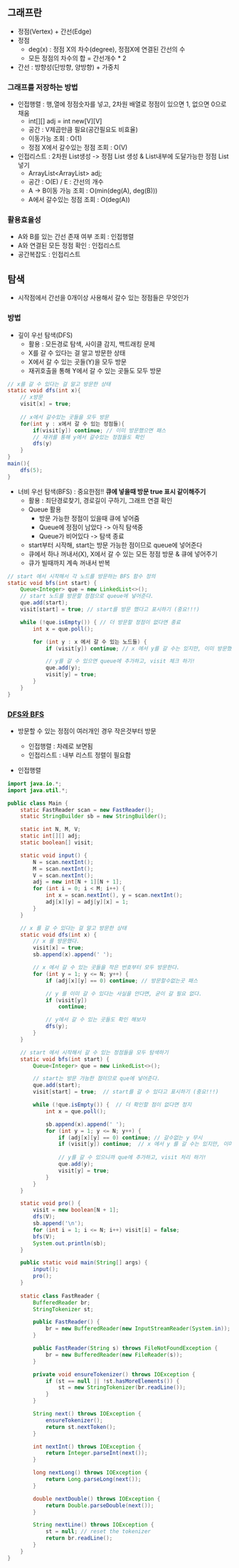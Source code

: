 ## 그래프란
- 정점(Vertex) + 간선(Edge)
- 정점
  - deg(x) : 정점 X의 차수(degree), 정점X에 연결된 간선의 수
  - 모든 정점의 차수의 합 = 간선개수 * 2
- 간선 : 방향성(단방향, 양방향) + 가중치

### 그래프를 저장하는 방법
- 인접행렬 : 행,열에 정점숫자를 넣고, 2차원 배열로 정점이 있으면 1, 없으면 0으로 채움
  - int[][] adj = int new[V][V]
  - 공간 : V제곱만큼 필요(공간필요도 비효율)
  - 이동가능 조회 : O(1)
  - 정점 X에서 갈수있는 정점 조회 : O(V)
- 인접리스트 : 2차원 List생성 -> 정점 List 생성 & List내부에 도달가능한 정점 List넣기
  - ArrayList<ArrayList<Integer>> adj;
  - 공간 : O(E) / E : 간선의 개수
  - A -> B이동 가능 조회 : O(min(deg(A), deg(B)))
  - A에서 갈수있는 정점 조회 : O(deg(A))

### 활용효율성
- A와 B를 있는 간선 존재 여부 조회 : 인접행렬
- A와 연결된 모든 정점 확인 : 인접리스트
- 공간복잡도 : 인접리스트

## 탐색
- 시작점에서 간선을 0개이상 사용해서 갈수 있는 정점들은 무엇인가

### 방법
- 깊이 우선 탐색(DFS) 
    - 활용 : 모든경로 탐색, 사이클 감지, 백트래킹 문제
    - X를 갈 수 있다는 걸 알고 방문한 상태
    - X에서 갈 수 있는 곳들(Y)을 모두 방문
    - 재귀호출을 통해 Y에서 갈 수 있는 곳들도 모두 방문
```java
// x를 갈 수 있다는 걸 알고 방문한 상태
static void dfs(int x){
    // x방문
    visit[x] = true;
    
    // x에서 갈수있는 곳들을 모두 방문
    for(int y : x에서 갈 수 있는 정점들){
        if(visit[y]) continue; // 이미 방문했으면 패스
        // 재귀를 통해 y에서 갈수있는 정점들도 확인
        dfs(y)
    }
}
main(){
    dfs(5);    
}
```

- 너비 우선 탐색(BFS) : 중요한점!! **큐에 넣을때 방문 true 표시 같이해주기**
  - 활용 : 최단경로찾기, 경로길이 구하기, 그래프 연결 확인
  - Queue 활용
    - 방문 가능한 정점이 있을때 큐에 넣어줌
    - Queue에 정점이 남았다 -> 아직 탐색중
    - Queue가 비어있다 -> 탐색 종료
  - start부터 시작해, start는 방문 가능한 점이므로 queue에 넣어준다
  - 큐에서 하나 꺼내서(X), X에서 갈 수 있는 모든 정점 방문 & 큐에 넣어주기
  - 큐가 빌때까지 계속 꺼내서 반복
```java
// start 에서 시작해서 각 노드를 방문하는 BFS 함수 정의
static void bfs(int start) {
    Queue<Integer> que = new LinkedList<>();
    // start 노드를 방문할 정점으로 queue에 넣어준다.
    que.add(start);
    visit[start] = true; // start를 방문 했다고 표시하기 (중요!!!)

    while (!que.isEmpty()) { // 더 방문할 정점이 없다면 종료
        int x = que.poll();

        for (int y : x 에서 갈 수 있는 노드들) {
            if (visit[y]) continue; // x 에서 y를 갈 수는 있지만, 이미 방문했다면 건너뛰기

            // y를 갈 수 있으면 queue에 추가하고, visit 체크 하기!
            que.add(y);
            visit[y] = true;
        }
    }
}
```

### [DFS와 BFS](https://www.acmicpc.net/problem/1260)
- 방문할 수 있는 정점이 여러개인 경우 작은것부터 방문
  - 인접행렬 : 차례로 보면됨
  - 인접리스트 : 내부 리스트 정렬이 필요함

- 인접행렬
```java
import java.io.*;
import java.util.*;

public class Main {
    static FastReader scan = new FastReader();
    static StringBuilder sb = new StringBuilder();

    static int N, M, V;
    static int[][] adj;
    static boolean[] visit;

    static void input() {
        N = scan.nextInt();
        M = scan.nextInt();
        V = scan.nextInt();
        adj = new int[N + 1][N + 1];
        for (int i = 0; i < M; i++) {
            int x = scan.nextInt(), y = scan.nextInt();
            adj[x][y] = adj[y][x] = 1;
        }
    }

    // x 를 갈 수 있다는 걸 알고 방문한 상태
    static void dfs(int x) {
        // x 를 방문했다.
        visit[x] = true;
        sb.append(x).append(' ');

        // x 에서 갈 수 있는 곳들을 작은 번호부터 모두 방문한다.
        for (int y = 1; y <= N; y++) {
            if (adj[x][y] == 0) continue; // 방문할수없는곳 패스

            // y 를 이미 갈 수 있다는 사실을 안다면, 굳이 갈 필요 없다.
            if (visit[y])
                continue;

            // y에서 갈 수 있는 곳들도 확인 해보자
            dfs(y);
        }
    }

    // start 에서 시작해서 갈 수 있는 정점들을 모두 탐색하기
    static void bfs(int start) {
        Queue<Integer> que = new LinkedList<>();

        // start는 방문 가능한 점이므로 que에 넣어준다.
        que.add(start);
        visit[start] = true;  // start를 갈 수 있다고 표시하기 (중요!!!)

        while (!que.isEmpty()) {  // 더 확인할 점이 없다면 정지
            int x = que.poll();

            sb.append(x).append(' ');
            for (int y = 1; y <= N; y++) {
                if (adj[x][y] == 0) continue; // 갈수없는 y 무시
                if (visit[y]) continue;  // x 에서 y 를 갈 수는 있지만, 이미 탐색한 점이면 무시
                
                // y를 갈 수 있으니까 que에 추가하고, visit 처리 하기!
                que.add(y);
                visit[y] = true;
            }
        }
    }

    static void pro() {
        visit = new boolean[N + 1];
        dfs(V);
        sb.append('\n');
        for (int i = 1; i <= N; i++) visit[i] = false;
        bfs(V);
        System.out.println(sb);
    }

    public static void main(String[] args) {
        input();
        pro();
    }
       
    static class FastReader {
        BufferedReader br;
        StringTokenizer st;

        public FastReader() {
            br = new BufferedReader(new InputStreamReader(System.in));
        }

        public FastReader(String s) throws FileNotFoundException {
            br = new BufferedReader(new FileReader(s));
        }

        private void ensureTokenizer() throws IOException {
            if (st == null || !st.hasMoreElements()) {
                st = new StringTokenizer(br.readLine());
            }
        }

        String next() throws IOException {
            ensureTokenizer();
            return st.nextToken();
        }

        int nextInt() throws IOException {
            return Integer.parseInt(next());
        }

        long nextLong() throws IOException {
            return Long.parseLong(next());
        }

        double nextDouble() throws IOException {
            return Double.parseDouble(next());
        }

        String nextLine() throws IOException {
            st = null; // reset the tokenizer
            return br.readLine();
        }
    }
}
```